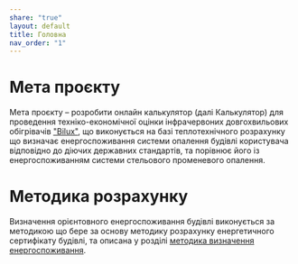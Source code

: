 ```yaml
---
share: "true"
layout: default
title: Головна
nav_order: "1"
---
```



# Мета проєкту

Мета проєкту – розробити онлайн калькулятор (далі Калькулятор) для проведення техніко-економічної оцінки інфрачервоних довгохвильових обігрівачів ["Bilux"](https://bilux.ua/), що виконується на базі теплотехнічного розрахунку що визначає енергоспоживання системи опалення будівлі користувача відповідно до діючих державних стандартів, та порівнює його із енергоспоживанням системи стельового променевого опалення.

# Методика розрахунку

Визначення орієнтовного енергоспоживання будівлі виконується за методикою що бере за основу методику розрахунку енергетичного сертифікату будівлі, та описана у розділі [методика визначення енергоспоживання](../calculation-method.md).
